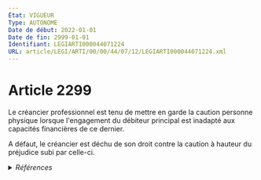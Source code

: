 ```yaml
---
État: VIGUEUR
Type: AUTONOME
Date de début: 2022-01-01
Date de fin: 2999-01-01
Identifiant: LEGIARTI000044071224
URL: article/LEGI/ARTI/00/00/44/07/12/LEGIARTI000044071224.xml
---
```


<h1>Article 2299</h1>

Le créancier professionnel est tenu de mettre en garde la caution personne
physique lorsque l'engagement du débiteur principal est inadapté aux capacités
financières de ce dernier.<br />

A défaut, le créancier est déchu de son droit contre la caution à hauteur du
préjudice subi par celle-ci.


<details>
  <summary><em>Références</em></summary>

  <h2>Articles faisant référence à l'article</h2>
  
  <ul>
    <li>
      <a href="https://legal.tricoteuses.fr//redirection/LEGIARTI000044045502?vers=git&vers=legifrance">Ordonnance n° 2021-1192 du 15 septembre 2021 portant réforme du droit des sûretés - article 3 ENTIEREMENT_MODIF</a> MODIFIE source
    </li>
  </ul>
  
  <h2>Références faites par l'article</h2>
  
  <ul>
    <li>
      CODIFICATION source Loi 1804-02-14
    </li>
    <li>
      2021-09-15 MODIFIE cible <a href="https://legal.tricoteuses.fr//redirection/LEGIARTI000044045502?vers=git&vers=legifrance">Ordonnance n° 2021-1192 du 15 septembre 2021 portant réforme du droit des sûretés - article 3 ENTIEREMENT_MODIF</a>
    </li>
    <li>
      2999-01-01 CONCORDE cible <a href="https://legal.tricoteuses.fr//redirection/LEGIARTI000006445437?vers=git&vers=legifrance">Code civil - article 2022 AUTONOME TRANSFERE, en vigueur du 1804-03-21 au 2006-03-24</a>
    </li>
    <li>
      2999-01-01 CONCORDANCE source <a href="https://legal.tricoteuses.fr//redirection/LEGIARTI000006445437?vers=git&vers=legifrance">Code civil - article 2022 AUTONOME TRANSFERE, en vigueur du 1804-03-21 au 2006-03-24</a>
    </li>
    <li>
      2999-01-01 CITATION cible <a href="https://legal.tricoteuses.fr//redirection/LEGIARTI000044071338?vers=git&vers=legifrance">Code civil - article 2325 AUTONOME VIGUEUR, en vigueur depuis le 2022-01-01</a>
    </li>
    <li>
      2999-01-01 CONCORDE source <a href="https://legal.tricoteuses.fr//redirection/LEGIARTI000006450703?vers=git&vers=legifrance">Code civil - article 2505 AUTONOME MODIFIE, en vigueur du 2006-03-24 au 2007-01-01</a>
    </li>
    <li>
      2999-01-01 CONCORDANCE cible <a href="https://legal.tricoteuses.fr//redirection/LEGIARTI000006450704?vers=git&vers=legifrance">Code civil - article 2505 AUTONOME VIGUEUR, en vigueur depuis le 2007-01-01</a>
    </li>
    <li>
      2999-01-01 CITATION cible <a href="https://legal.tricoteuses.fr//redirection/LEGIARTI000018505427?vers=git&vers=legifrance">Code du travail - article R124-16 AUTONOME ABROGE, en vigueur du 2006-03-24 au 2008-05-01</a>
    </li>
  </ul>
</details>
